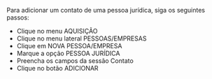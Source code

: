 Para adicionar um contato de uma pessoa jurídica, siga os seguintes passos:

* Clique no menu AQUISIÇÃO
* Clique no menu lateral PESSOAS/EMPRESAS
* Clique em NOVA PESSOA/EMPRESA
* Marque a opção PESSOA JURÍDICA
* Preencha os campos da sessão Contato
* Clique no botão ADICIONAR